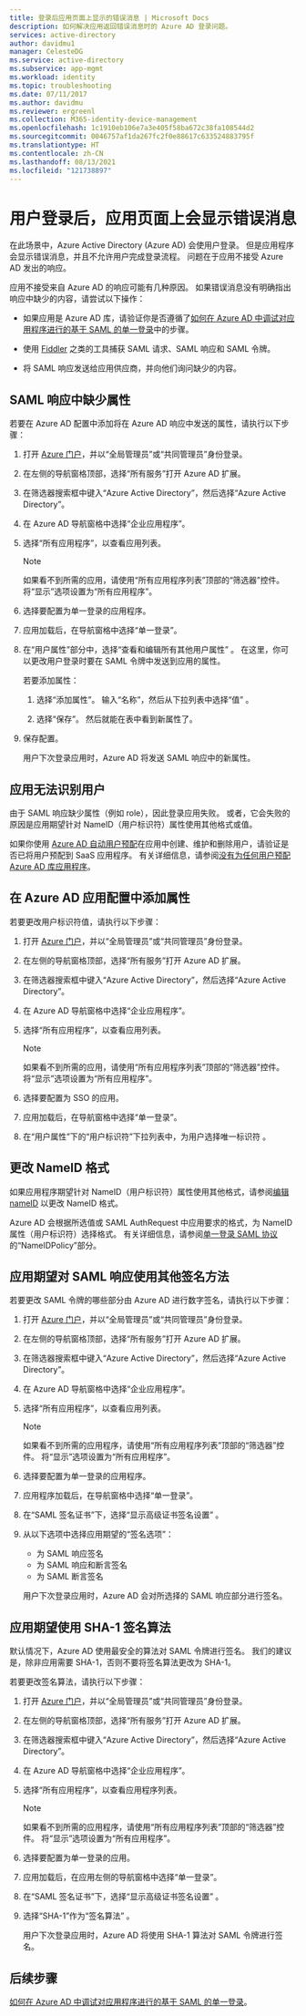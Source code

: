 ```yaml
---
title: 登录后应用页面上显示的错误消息 | Microsoft Docs
description: 如何解决应用返回错误消息时的 Azure AD 登录问题。
services: active-directory
author: davidmu1
manager: CelesteDG
ms.service: active-directory
ms.subservice: app-mgmt
ms.workload: identity
ms.topic: troubleshooting
ms.date: 07/11/2017
ms.author: davidmu
ms.reviewer: ergreenl
ms.collection: M365-identity-device-management
ms.openlocfilehash: 1c1910eb106e7a3e405f58ba672c38fa108544d2
ms.sourcegitcommit: 0046757af1da267fc2f0e88617c633524883795f
ms.translationtype: HT
ms.contentlocale: zh-CN
ms.lasthandoff: 08/13/2021
ms.locfileid: "121738897"
---
```

# <a name="an-app-page-shows-an-error-message-after-the-user-signs-in"></a>用户登录后，应用页面上会显示错误消息

在此场景中，Azure Active Directory (Azure AD) 会使用户登录。 但是应用程序会显示错误消息，并且不允许用户完成登录流程。 问题在于应用不接受 Azure AD 发出的响应。

应用不接受来自 Azure AD 的响应可能有几种原因。 如果错误消息没有明确指出响应中缺少的内容，请尝试以下操作：

- 如果应用是 Azure AD 库，请验证你是否遵循了[如何在 Azure AD 中调试对应用程序进行的基于 SAML 的单一登录](./debug-saml-sso-issues.md)中的步骤。

- 使用 [Fiddler](https://www.telerik.com/fiddler) 之类的工具捕获 SAML 请求、SAML 响应和 SAML 令牌。

- 将 SAML 响应发送给应用供应商，并向他们询问缺少的内容。

## <a name="attributes-are-missing-from-the-saml-response"></a>SAML 响应中缺少属性

若要在 Azure AD 配置中添加将在 Azure AD 响应中发送的属性，请执行以下步骤：

1. 打开 [Azure 门户](https://portal.azure.com/)，并以“全局管理员”或“共同管理员”身份登录。

2. 在左侧的导航窗格顶部，选择“所有服务”打开 Azure AD 扩展。

3. 在筛选器搜索框中键入“Azure Active Directory”，然后选择“Azure Active Directory”。

4. 在 Azure AD 导航窗格中选择“企业应用程序”。

5. 选择“所有应用程序”，以查看应用列表。

   > [!NOTE]
   > 如果看不到所需的应用，请使用“所有应用程序列表”顶部的“筛选器”控件。 将“显示”选项设置为“所有应用程序”。

6. 选择要配置为单一登录的应用程序。

7. 应用加载后，在导航窗格中选择“单一登录”。

8. 在“用户属性”部分中，选择“查看和编辑所有其他用户属性” 。 在这里，你可以更改用户登录时要在 SAML 令牌中发送到应用的属性。

   若要添加属性：

   1. 选择“添加属性”。 输入“名称”，然后从下拉列表中选择“值” 。

   1. 选择“保存”。 然后就能在表中看到新属性了。

9. 保存配置。

   用户下次登录应用时，Azure AD 将发送 SAML 响应中的新属性。

## <a name="the-app-doesnt-identify-the-user"></a>应用无法识别用户

由于 SAML 响应缺少属性（例如 role），因此登录应用失败。 或者，它会失败的原因是应用期望针对 NameID（用户标识符）属性使用其他格式或值。

如果你使用 [Azure AD 自动用户预配](../app-provisioning/user-provisioning.md)在应用中创建、维护和删除用户，请验证是否已将用户预配到 SaaS 应用程序。 有关详细信息，请参阅[没有为任何用户预配 Azure AD 库应用程序](../app-provisioning/application-provisioning-config-problem-no-users-provisioned.md)。

## <a name="add-an-attribute-to-the-azure-ad-app-configuration"></a>在 Azure AD 应用配置中添加属性

若要更改用户标识符值，请执行以下步骤：

1. 打开 [Azure 门户](https://portal.azure.com/)，并以“全局管理员”或“共同管理员”身份登录。

2. 在左侧的导航窗格顶部，选择“所有服务”打开 Azure AD 扩展。

3. 在筛选器搜索框中键入“Azure Active Directory”，然后选择“Azure Active Directory”。

4. 在 Azure AD 导航窗格中选择“企业应用程序”。

5. 选择“所有应用程序”，以查看应用列表。

   > [!NOTE]
   > 如果看不到所需的应用，请使用“所有应用程序列表”顶部的“筛选器”控件。 将“显示”选项设置为“所有应用程序”。

6. 选择要配置为 SSO 的应用。

7. 应用加载后，在导航窗格中选择“单一登录”。

8. 在“用户属性”下的“用户标识符”下拉列表中，为用户选择唯一标识符 。

## <a name="change-the-nameid-format"></a>更改 NameID 格式

如果应用程序期望针对 NameID（用户标识符）属性使用其他格式，请参阅[编辑 nameID](../develop/active-directory-saml-claims-customization.md#editing-nameid) 以更改 NameID 格式。

Azure AD 会根据所选值或 SAML AuthRequest 中应用要求的格式，为 NameID 属性（用户标识符）选择格式。 有关详细信息，请参阅[单一登录 SAML 协议](../develop/single-sign-on-saml-protocol.md#nameidpolicy)的“NameIDPolicy”部分。

## <a name="the-app-expects-a-different-signature-method-for-the-saml-response"></a>应用期望对 SAML 响应使用其他签名方法

若要更改 SAML 令牌的哪些部分由 Azure AD 进行数字签名，请执行以下步骤：

1. 打开 [Azure 门户](https://portal.azure.com/)，并以“全局管理员”或“共同管理员”身份登录。

2. 在左侧的导航窗格顶部，选择“所有服务”打开 Azure AD 扩展。

3. 在筛选器搜索框中键入“Azure Active Directory”，然后选择“Azure Active Directory”。

4. 在 Azure AD 导航窗格中选择“企业应用程序”。

5. 选择“所有应用程序”，以查看应用列表。

   > [!NOTE]
   > 如果看不到所需的应用程序，请使用“所有应用程序列表”顶部的“筛选器”控件。 将“显示”选项设置为“所有应用程序”。

6. 选择要配置为单一登录的应用程序。

7. 应用程序加载后，在导航窗格中选择“单一登录”。

8. 在“SAML 签名证书”下，选择“显示高级证书签名设置” 。

9. 从以下选项中选择应用期望的“签名选项”：

   - 为 SAML 响应签名
   - 为 SAML 响应和断言签名
   - 为 SAML 断言签名

   用户下次登录应用时，Azure AD 会对所选择的 SAML 响应部分进行签名。

## <a name="the-app-expects-the-sha-1-signing-algorithm"></a>应用期望使用 SHA-1 签名算法

默认情况下，Azure AD 使用最安全的算法对 SAML 令牌进行签名。 我们的建议是，除非应用需要 SHA-1，否则不要将签名算法更改为 SHA-1。

若要更改签名算法，请执行以下步骤：

1. 打开 [Azure 门户](https://portal.azure.com/)，并以“全局管理员”或“共同管理员”身份登录。

2. 在左侧的导航窗格顶部，选择“所有服务”打开 Azure AD 扩展。

3. 在筛选器搜索框中键入“Azure Active Directory”，然后选择“Azure Active Directory”。

4. 在 Azure AD 导航窗格中选择“企业应用程序”。

5. 选择“所有应用程序”，以查看应用程序列表。

   > [!NOTE]
   > 如果看不到所需的应用程序，请使用“所有应用程序列表”顶部的“筛选器”控件。 将“显示”选项设置为“所有应用程序”。

6. 选择要配置为单一登录的应用。

7. 应用加载后，在应用左侧的导航窗格中选择“单一登录”。

8. 在“SAML 签名证书”下，选择“显示高级证书签名设置” 。

9. 选择“SHA-1”作为“签名算法” 。

   用户下次登录应用时，Azure AD 将使用 SHA-1 算法对 SAML 令牌进行签名。

## <a name="next-steps"></a>后续步骤

[如何在 Azure AD 中调试对应用程序进行的基于 SAML 的单一登录](./debug-saml-sso-issues.md)。

